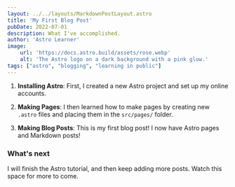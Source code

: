 ```yaml
---
layout: ../../layouts/MarkdownPostLayout.astro
title: 'My First Blog Post'
pubDate: 2022-07-01
description: What I've accomplished.
author: 'Astro Learner'
image:
    url: 'https://docs.astro.build/assets/rose.webp'
    alt: 'The Astro logo on a dark background with a pink glow.'
tags: ["astro", "blogging", "learning in public"]
---
```

<!-- ## **My First Blog Post** -->

<!-- Published on: 2022-07-01 -->

<!-- Welcome to my _new blog_ about learning Astro! Here, I will share my learning journey as I build a new website. -->

<!-- ### What I've accomplished -->

1. **Installing Astro**: First, I created a new Astro project and set up my online accounts.

2. **Making Pages**: I then learned how to make pages by creating new `.astro` files and placing them in the `src/pages/` folder.

3. **Making Blog Posts**: This is my first blog post! I now have Astro pages and Markdown posts!

### What's next

I will finish the Astro tutorial, and then keep adding more posts. Watch this space for more to come.